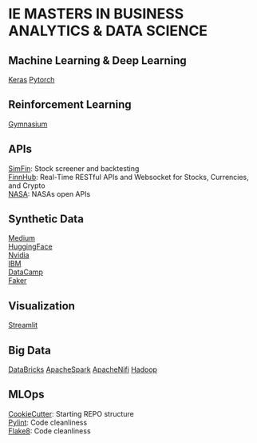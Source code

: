 # IE MASTERS IN BUSINESS ANALYTICS & DATA SCIENCE

## Machine Learning & Deep Learning
[Keras](https://keras.io/api/)
[Pytorch](https://docs.pytorch.org/docs/stable/index.html)

## Reinforcement Learning
[Gymnasium](https://gymnasium.farama.org/)

## APIs
[SimFin](https://www.simfin.com/en/financial-analytics/): Stock screener and backtesting  
[FinnHub](https://finnhub.io/): Real-Time RESTful APIs and Websocket for Stocks, Currencies, and Crypto  
[NASA](https://api.nasa.gov/): NASAs open APIs


## Synthetic Data
[Medium](https://moez-62905.medium.com/synthetic-data-is-the-future-of-artificial-intelligence-6fcfd2ce1a14)  
[HuggingFace](https://huggingface.co/blog/synthetic-data-generator)  
[Nvidia](https://www.nvidia.com/en-us/glossary/synthetic-data-generation/)  
[IBM](https://www.ibm.com/think/insights/synthetic-data-generation)  
[DataCamp](https://www.datacamp.com/tutorial/synthetic-data-generation)  
[Faker](https://fakerapi.it/)  


## Visualization
[Streamlit](https://docs.streamlit.io/get-started)


## Big Data
[DataBricks](https://community.cloud.databricks.com/login.html?next_url=%2Feditor%2Fnotebooks%2F1525544541118642%3Fo%3D307326948664440&tuuid=113a9e9e-e4c2-47af-aaeb-e587363df54f#command/1365989324005175)
[ApacheSpark](https://spark.apache.org/)
[ApacheNifi](https://nifi.apache.org/)
[Hadoop](https://hadoop.apache.org/)

## MLOps
[CookieCutter](https://cookiecutter-data-science.drivendata.org/#with-pip): Starting REPO structure  
[Pylint](https://www.pylint.org/): Code cleanliness  
[Flake8](https://flake8.pycqa.org/en/latest/): Code cleanliness  